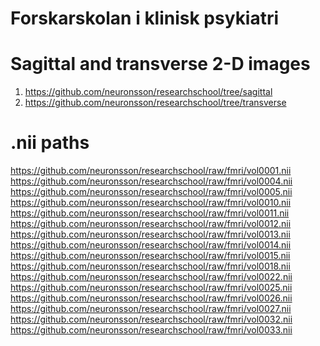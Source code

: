 # Forskarskolan i klinisk psykiatri

# Sagittal and transverse 2-D images
1) https://github.com/neuronsson/researchschool/tree/sagittal
2) https://github.com/neuronsson/researchschool/tree/transverse

# .nii paths
https://github.com/neuronsson/researchschool/raw/fmri/vol0001.nii
https://github.com/neuronsson/researchschool/raw/fmri/vol0004.nii
https://github.com/neuronsson/researchschool/raw/fmri/vol0005.nii
https://github.com/neuronsson/researchschool/raw/fmri/vol0010.nii
https://github.com/neuronsson/researchschool/raw/fmri/vol0011.nii
https://github.com/neuronsson/researchschool/raw/fmri/vol0012.nii
https://github.com/neuronsson/researchschool/raw/fmri/vol0013.nii
https://github.com/neuronsson/researchschool/raw/fmri/vol0014.nii
https://github.com/neuronsson/researchschool/raw/fmri/vol0015.nii
https://github.com/neuronsson/researchschool/raw/fmri/vol0018.nii
https://github.com/neuronsson/researchschool/raw/fmri/vol0022.nii
https://github.com/neuronsson/researchschool/raw/fmri/vol0025.nii
https://github.com/neuronsson/researchschool/raw/fmri/vol0026.nii
https://github.com/neuronsson/researchschool/raw/fmri/vol0027.nii
https://github.com/neuronsson/researchschool/raw/fmri/vol0032.nii
https://github.com/neuronsson/researchschool/raw/fmri/vol0033.nii
